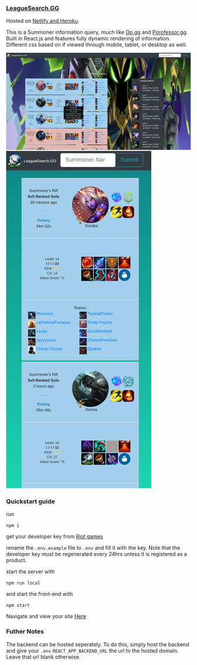 ### [LeagueSearch.GG](https://pedantic-bhaskara-90beb7.netlify.com/#/)

Hosted on [Netlify and Heroku](https://pedantic-bhaskara-90beb7.netlify.com/#/).

This is a Summoner information query, much like [Op.gg](https://na.op.gg/) and [Porofessor.gg](https://porofessor.gg/). Built in React.js and features fully dynamic rendering of information. Different css based on if viewed through mobile, tablet, or desktop as well.

![DesktopView](./public/landing1.png)
![MobileView](./public/mobile.png)

### Quickstart guide

run
```
npm i
```

get your developer key from [Riot games](https://developer.riotgames.com/)

rename the `.env.example` file to `.env` and fill it with the key. Note that the developer key must be regenerated every 24hrs unless it is registered as a product.


start the server with 
```
npm run local
```
and start the front-end with 

```
npm start
```

Navigate and view your site [Here](http://localhost:3000/#/)

### Futher Notes

The backend can be hosted seperately. To do this, simply host the backend and give your `.env` `REACT_APP_BACKEND_URL` the url to the hosted domain. Leave that url blank otherwise.